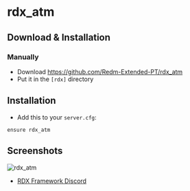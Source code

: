 # rdx_atm

## Download & Installation

### Manually
- Download https://github.com/Redm-Extended-PT/rdx_atm
- Put it in the `[rdx]` directory

## Installation
- Add this to your `server.cfg`:

```
ensure rdx_atm
```
## Screenshots
![rdx_atm](https://cdn.discordapp.com/attachments/686807996420063232/901636197393244200/unknown.png)
- [RDX Framework Discord](https://discord.gg/VkhUUGHpNs)
